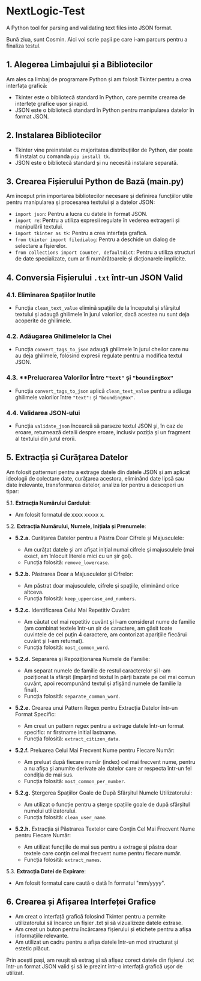 # NextLogic-Test

A Python tool for parsing and validating text files into JSON format.

Bună ziua, sunt Cosmin. Aici voi scrie pașii pe care i-am parcurs pentru a finaliza testul.

## 1. Alegerea Limbajului și a Bibliotecilor

Am ales ca limbaj de programare Python și am folosit Tkinter pentru a crea interfața grafică:
- Tkinter este o bibliotecă standard în Python, care permite crearea de interfețe grafice ușor și rapid.
- JSON este o bibliotecă standard în Python pentru manipularea datelor în format JSON.

## 2. Instalarea Bibliotecilor

- Tkinter vine preinstalat cu majoritatea distribuțiilor de Python, dar poate fi instalat cu comanda `pip install tk`.
- JSON este o bibliotecă standard și nu necesită instalare separată.

## 3. Crearea Fișierului Python de Bază (main.py)

Am început prin importarea bibliotecilor necesare și definirea funcțiilor utile pentru manipularea și procesarea textului și a datelor JSON:
- `import json`: Pentru a lucra cu datele în format JSON.
- `import re`: Pentru a utiliza expresii regulate în vederea extragerii și manipulării textului.
- `import tkinter as tk`: Pentru a crea interfața grafică.
- `from tkinter import filedialog`: Pentru a deschide un dialog de selectare a fișierelor.
- `from collections import Counter, defaultdict`: Pentru a utiliza structuri de date specializate, cum ar fi numărătoarele și dicționarele implicite.

## 4. Conversia Fișierului `.txt` într-un JSON Valid

### 4.1. **Eliminarea Spațiilor Inutile**

- Funcția `clean_text_value` elimină spațiile de la începutul și sfârșitul textului și adaugă ghilimele în jurul valorilor, dacă acestea nu sunt deja acoperite de ghilimele.

### 4.2. **Adăugarea Ghilimelelor la Chei**

- Funcția `convert_tags_to_json` adaugă ghilimele în jurul cheilor care nu au deja ghilimele, folosind expresii regulate pentru a modifica textul JSON.

### 4.3. **Prelucrarea Valorilor Între `"text"` și `"boundingBox"`

- Funcția `convert_tags_to_json` aplică `clean_text_value` pentru a adăuga ghilimele valorilor între `"text":` și `"boundingBox"`.

### 4.4. **Validarea JSON-ului**

- Funcția `validate_json` încearcă să parseze textul JSON și, în caz de eroare, returnează detalii despre eroare, inclusiv poziția și un fragment al textului din jurul erorii.

## 5. Extracția și Curățarea Datelor

Am folosit patternuri pentru a extrage datele din datele JSON și am aplicat ideologii de colectare date, curățarea acestora, eliminând date lipsă sau date irelevante, transformarea datelor, analiza lor pentru a descoperi un tipar:

5.1. **Extracția Numărului Cardului**:
- Am folosit formatul de xxxx xxxxx x.

5.2. **Extracția Numărului, Numele, Inițiala și Prenumele**:
- **5.2.a.** Curățarea Datelor pentru a Păstra Doar Cifrele și Majusculele:
  - Am curățat datele și am afișat inițial numai cifrele și majusculele (mai exact, am înlocuit literele mici cu un șir gol).
  - Funcția folosită: `remove_lowercase`.

- **5.2.b.** Păstrarea Doar a Majusculelor și Cifrelor:
  - Am păstrat doar majusculele, cifrele și spațiile, eliminând orice altceva.
  - Funcția folosită: `keep_uppercase_and_numbers`.

- **5.2.c.** Identificarea Celui Mai Repetitiv Cuvânt:
  - Am căutat cel mai repetitiv cuvânt și l-am considerat nume de familie (am combinat textele într-un șir de caractere, am găsit toate cuvintele de cel puțin 4 caractere, am contorizat aparițiile fiecărui cuvânt și l-am returnat).
  - Funcția folosită: `most_common_word`.

- **5.2.d.** Separarea și Repoziționarea Numele de Familie:
  - Am separat numele de familie de restul caracterelor și l-am poziționat la sfârșit (împărțind textul în părți bazate pe cel mai comun cuvânt, apoi recompunând textul și afișând numele de familie la final).
  - Funcția folosită: `separate_common_word`.

- **5.2.e.** Crearea unui Pattern Regex pentru Extracția Datelor într-un Format Specific:
  - Am creat un pattern regex pentru a extrage datele într-un format specific: nr firstname initial lastname.
  - Funcția folosită: `extract_citizen_data`.

- **5.2.f.** Preluarea Celui Mai Frecvent Nume pentru Fiecare Număr:
  - Am preluat după fiecare număr (index) cel mai frecvent nume, pentru a nu afișa și anumite derivate ale datelor care ar respecta într-un fel condiția de mai sus.
  - Funcția folosită: `most_common_per_number`.

- **5.2.g.** Ștergerea Spațiilor Goale de După Sfârșitul Numele Utilizatorului:
  - Am utilizat o funcție pentru a șterge spațiile goale de după sfârșitul numelui utilizatorului.
  - Funcția folosită: `clean_user_name`.

- **5.2.h.** Extracția și Păstrarea Textelor care Conțin Cel Mai Frecvent Nume pentru Fiecare Număr:
  - Am utilizat funcțiile de mai sus pentru a extrage și păstra doar textele care conțin cel mai frecvent nume pentru fiecare număr.
  - Funcția folosită: `extract_names`.

5.3. **Extracția Datei de Expirare**:
- Am folosit formatul care caută o dată în formatul "mm/yyyy".

## 6. Crearea și Afișarea Interfeței Grafice

- Am creat o interfață grafică folosind Tkinter pentru a permite utilizatorului să încarce un fișier .txt și să vizualizeze datele extrase.
- Am creat un buton pentru încărcarea fișierului și etichete pentru a afișa informațiile relevante.
- Am utilizat un cadru pentru a afișa datele într-un mod structurat și estetic plăcut.

Prin acești pași, am reușit să extrag și să afișez corect datele din fișierul .txt într-un format JSON valid și să le prezint într-o interfață grafică ușor de utilizat.
